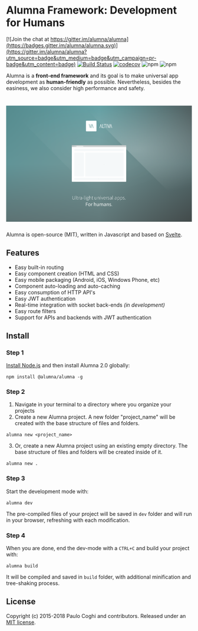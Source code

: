 # Alumna Framework: Development for Humans

[![Join the chat at https://gitter.im/alumna/alumna](https://badges.gitter.im/alumna/alumna.svg)](https://gitter.im/alumna/alumna?utm_source=badge&utm_medium=badge&utm_campaign=pr-badge&utm_content=badge) [![Build Status](https://travis-ci.org/alumna/alumna.svg?branch=2.0)](https://travis-ci.org/alumna/alumna) [![codecov](https://codecov.io/gh/alumna/alumna/branch/2.0/graph/badge.svg)](https://codecov.io/gh/alumna/alumna) ![npm](https://img.shields.io/npm/dt/@alumna/alumna.svg) ![npm](https://img.shields.io/npm/v/@alumna/alumna.svg)

Alumna is a **front-end framework** and its goal is to make universal app development as **human-friendly** as possible. Nevertheless, besides the easiness, we also consider high performance and safety.


# ![alumna](other/media/alumna.png)

Alumna is open-source (MIT), written in Javascript and based on [Svelte](https://svelte.technology/).

## Features

 - Easy built-in routing
 - Easy component creation (HTML and CSS)
 - Easy mobile packaging (Android, iOS, Windows Phone, etc)
 - Component auto-loading and auto-caching
 - Easy consumption of HTTP API's
 - Easy JWT authentication
 - Real-time integration with socket back-ends *(in development)*
 - Easy route filters
 - Support for APIs and backends with JWT authentication

## Install

### Step 1

[Install Node.js](https://nodejs.org/en/download/) and then install Alumna 2.0 globally:

```shell
npm install @alumna/alumna -g
```

### Step 2

 1. Navigate in your terminal to a directory where you organize your projects
 2. Create a new Alumna project. A new folder "project_name" will be created with the base structure of files and folders.

```shell
alumna new <project_name>
```

 3. Or, create a new Alumna project using an existing empty directory. The base structure of files and folders will be created inside of it.

```shell
alumna new .
```

### Step 3

Start the development mode with:

```shell
alumna dev
```

The pre-compiled files of your project will be saved in `dev` folder and will run in your browser, refreshing with each modification.

### Step 4

When you are done, end the dev-mode with a `CTRL+C` and build your project with:

```shell
alumna build
```

It will be compiled and saved in `build` folder, with additional minification and tree-shaking process.

## License

Copyright (c) 2015-2018 Paulo Coghi and contributors. Released under an [MIT license](LICENSE.md).

